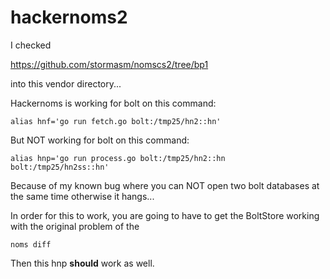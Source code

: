 # hackernoms2

I checked

https://github.com/stormasm/nomscs2/tree/bp1

into this vendor directory...

Hackernoms is working for bolt on this command:

```
alias hnf='go run fetch.go bolt:/tmp25/hn2::hn'
```

But NOT working for bolt on this command:

```
alias hnp='go run process.go bolt:/tmp25/hn2::hn bolt:/tmp25/hn2ss::hn'
```

Because of my known bug where you can NOT open two bolt databases
at the same time otherwise it hangs...

In order for this to work, you are going to have to get the BoltStore
working with the original problem of the

```
noms diff
```

Then this hnp **should** work as well.
